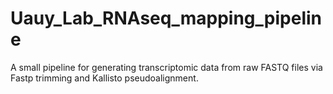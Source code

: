 # Uauy_Lab_RNAseq_mapping_pipeline
A small pipeline for generating transcriptomic data from raw FASTQ files via Fastp trimming and Kallisto pseudoalignment.
